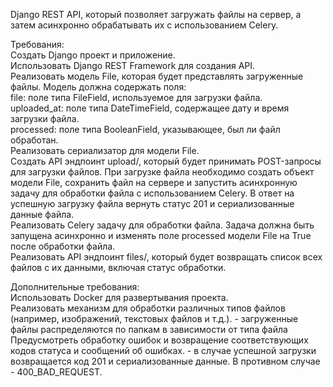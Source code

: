 Django REST API, который позволяет загружать файлы на сервер, а затем асинхронно обрабатывать их с использованием Celery.

Требования:  
Создать Django проект и приложение.  
Использовать Django REST Framework для создания API.  
Реализовать модель File, которая будет представлять загруженные файлы. Модель должна содержать поля:  
file: поле типа FileField, используемое для загрузки файла.  
uploaded_at: поле типа DateTimeField, содержащее дату и время загрузки файла.  
processed: поле типа BooleanField, указывающее, был ли файл обработан.  
Реализовать сериализатор для модели File.  
Создать API эндпоинт upload/, который будет принимать POST-запросы для загрузки файлов. При загрузке файла необходимо создать объект модели File, сохранить файл на сервере и запустить асинхронную задачу для обработки файла с использованием Celery. В ответ на успешную загрузку файла вернуть статус 201 и сериализованные данные файла.  
Реализовать Celery задачу для обработки файла. Задача должна быть запущена асинхронно и изменять поле processed модели File на True после обработки файла.  
Реализовать API эндпоинт files/, который будет возвращать список всех файлов с их данными, включая статус обработки.  

Дополнительные требования:  
Использовать Docker для развертывания проекта.  
Реализовать механизм для обработки различных типов файлов (например, изображений, текстовых файлов и т.д.). - загруженные файлы распределяются по папкам в зависимости от типа файла  
Предусмотреть обработку ошибок и возвращение соответствующих кодов статуса и сообщений об ошибках. - в случае успешной загрузки возвращается код 201 и сериализованные данные. В противном случае - 400_BAD_REQUEST.  

